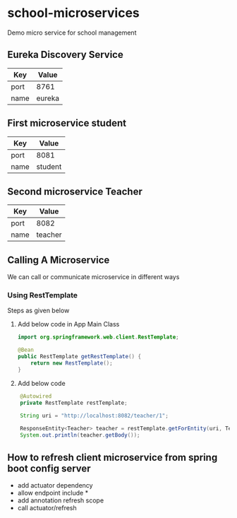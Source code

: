 # school-microservices
Demo micro service for school management

## Eureka Discovery Service

|Key  |Value|
|-----|-----|
|port | 8761|
|name |eureka| 

## First microservice student

|Key  |Value|
|-----|-----|
|port | 8081|
|name |student| 

## Second microservice Teacher

|Key  |Value|
|-----|-----|
|port | 8082|
|name |teacher| 

## Calling A Microservice 

We can call or communicate microservice in different ways

### Using RestTemplate

Steps as given below

1. Add below code in App Main Class
  
    ``` Java
    import org.springframework.web.client.RestTemplate;

 	@Bean
	public RestTemplate getRestTemplate() {
		return new RestTemplate();
	}
    ```
2. Add below code

``` Java
    @Autowired
    private RestTemplate restTemplate;

    String uri = "http://localhost:8082/teacher/1";
    
    ResponseEntity<Teacher> teacher = restTemplate.getForEntity(uri, Teacher.class);
    System.out.println(teacher.getBody());
```

## How to refresh client microservice from spring boot config server

- add actuator dependency
- allow endpoint include *
- add annotation refresh scope
- call actuator/refresh